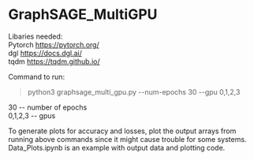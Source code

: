 # GraphSAGE_MultiGPU
Libaries needed:<br />
Pytorch https://pytorch.org/ <br />
dgl https://docs.dgl.ai/<br />
tqdm https://tqdm.github.io/<br />

Command to run:<br />

> python3 graphsage_multi_gpu.py --num-epochs 30 --gpu 0,1,2,3 


30 -- number of epochs<br />
0,1,2,3 -- gpus<br />

To generate plots for accuracy and losses, plot the output arrays from running above commands since it might cause trouble for some systems.
Data_Plots.ipynb is an example with output data and plotting code.
